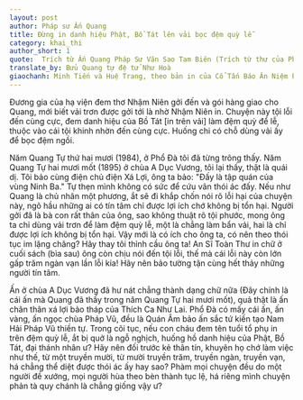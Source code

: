 ```yaml
---
layout: post
author: Pháp sư Ấn Quang
title: Đừng in danh hiệu Phật, Bồ Tát lên vải bọc đệm quỳ lễ 
category: khai_thi
author_short: 1
quote:  Trích từ Ấn Quang Pháp Sư Văn Sao Tam Biên (Trích từ thư của Pháp Sư Ấn Quang trả lời cư sĩ Mã Khế Tây (Thư thứ mười hai))
translate_by: Bửu Quang tự đệ tử Như Hoà
giaochanh: Minh Tiến và Huệ Trang, theo bản in của Cổ Tấn Báo Ân Niệm Phật Đường, năm 2002.
---
```



Đương gia của hạ viện đem thơ Nhậm Niên gởi đến và gói hàng giao cho Quang, mới biết vải trơn được gởi tới 
là nhờ Nhậm Niên in. Chuyện này tội lỗi đến cùng cực, đem danh hiệu của Bồ Tát [in trên vải] làm đệm quỳ để lễ, thuộc 
vào cái tội khinh nhờn đến cùng cực.  Huống chi có chỗ dùng vải ấy để bọc đệm ngồi. 

Năm Quang Tự thứ hai mươi (1984), ở Phổ Đà tôi đã từng trông thấy. Năm Quang Tự hai mươi mốt (1895) ở chùa 
A Dục Vương, tôi lại thấy, thật là quái dị. Tôi bảo cùng điện chủ điện Xá Lợi, ông ta bảo: "Đấy là tập quán 
của vùng Ninh Ba." Tự thẹn mình không có sức để cứu vãn thói ác đấy. Nếu như Quang là chủ nhân một phương, ắt sẽ 
đi khắp chốn nói rõ lỗi hại của chuyện này, ngõ hầu những ai có tín tâm chỉ được lợi ích chớ không bị 
tổn hại. Người gởi đã là bà con rất thân của ông, sao không thuật rõ tội phước, mong ông ta chỉ dùng vải trơn để làm 
đệm quỳ lễ, một là chẳng làm bẩn vải, hai là chỉ được lợi ích không bị tổn hại. Vậy mới là có ích cho ông ta, có nên theo 
thói tục im lặng chăng? Hãy thay tôi thỉnh cầu ông ta! An Sĩ Toàn Thư in chữ ở cuối sách (bìa sau) ông còn chịu nói 
đến tội lỗi, thế mà cái lỗi này còn lớn gấp trăm ngàn vạn lần lỗi kia! Hãy nên bảo tường tận cùng hết thảy những người tín tâm. 

Ấn ở chùa A Dục Vương đã hư nát chẳng thành dạng chữ nữa (Đây chính là cái ấn mà Quang đã thấy trong năm Quang Tự hai mươi mốt), 
quả thật là ấn chân thân xá lợi bảo tháp của Thích Ca Như Lai. Phổ Đà có mấy cái ấn, ấn vàng, ấn ngọc chùa 
Pháp Vũ, đều là Quán Âm bảo ấn sắc tứ kiến tạo Nam Hải Pháp Vũ thiền tự. Trong cõi tục, nếu con cháu đem 
tên tuổi tổ phụ in trên đệm quỳ lễ, ắt bị quở là ngỗ nghịch, huống hồ danh hiệu của Phật, Bồ Tát, đại thánh nhân ư? Hãy nên đối trước 
kẻ thân tín, khuyên họ chớ làm việc như thế, từ một truyền mười, từ mười truyền trăm, truyền ngàn, truyền vạn, há chẳng thể diệt được 
thói ác ấy hay sao? Phàm mọi chuyện đều do một người đề xướng, mọi người hùa theo bèn thành tục lệ, há riêng mình chuyện 
phản tà quy chánh là chẳng giống vậy ư? 
